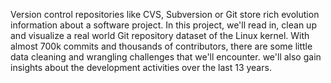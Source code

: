 Version control repositories like CVS, Subversion or Git store rich evolution information about a software project. In this project, we'll read in, clean up and visualize a real world Git repository dataset of the Linux kernel. With almost 700k commits and thousands of contributors, there are some little data cleaning and wrangling challenges that we'll encounter. we'll also gain insights about the development activities over the last 13 years.

